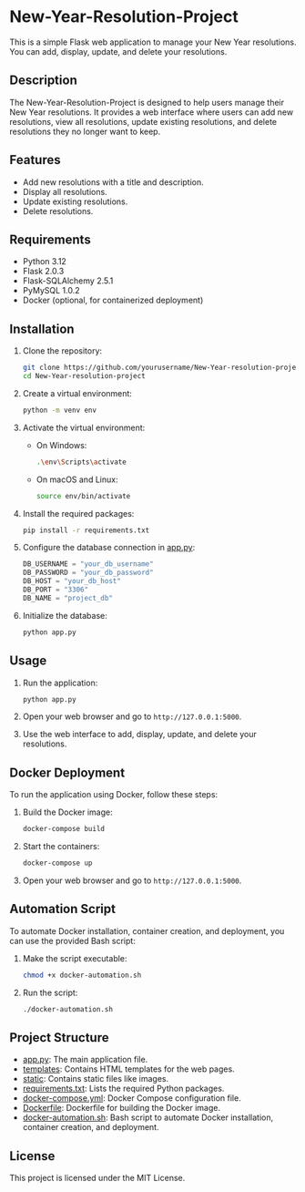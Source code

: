 # New-Year-Resolution-Project

This is a simple Flask web application to manage your New Year resolutions. You can add, display, update, and delete your resolutions.

## Description

The New-Year-Resolution-Project is designed to help users manage their New Year resolutions. It provides a web interface where users can add new resolutions, view all resolutions, update existing resolutions, and delete resolutions they no longer want to keep.

## Features

- Add new resolutions with a title and description.
- Display all resolutions.
- Update existing resolutions.
- Delete resolutions.

## Requirements

- Python 3.12
- Flask 2.0.3
- Flask-SQLAlchemy 2.5.1
- PyMySQL 1.0.2
- Docker (optional, for containerized deployment)

## Installation

1. Clone the repository:
    ```sh
    git clone https://github.com/yourusername/New-Year-resolution-project.git
    cd New-Year-resolution-project
    ```

2. Create a virtual environment:
    ```sh
    python -m venv env
    ```

3. Activate the virtual environment:
    - On Windows:
        ```sh
        .\env\Scripts\activate
        ```
    - On macOS and Linux:
        ```sh
        source env/bin/activate
        ```

4. Install the required packages:
    ```sh
    pip install -r requirements.txt
    ```

5. Configure the database connection in [app.py](http://_vscodecontentref_/1):
    ```python
    DB_USERNAME = "your_db_username"
    DB_PASSWORD = "your_db_password"
    DB_HOST = "your_db_host"
    DB_PORT = "3306"
    DB_NAME = "project_db"
    ```

6. Initialize the database:
    ```sh
    python app.py
    ```

## Usage

1. Run the application:
    ```sh
    python app.py
    ```

2. Open your web browser and go to `http://127.0.0.1:5000`.

3. Use the web interface to add, display, update, and delete your resolutions.

## Docker Deployment

To run the application using Docker, follow these steps:

1. Build the Docker image:
    ```sh
    docker-compose build
    ```

2. Start the containers:
    ```sh
    docker-compose up
    ```

3. Open your web browser and go to `http://127.0.0.1:5000`.

## Automation Script

To automate Docker installation, container creation, and deployment, you can use the provided Bash script:

1. Make the script executable:
    ```sh
    chmod +x docker-automation.sh
    ```

2. Run the script:
    ```sh
    ./docker-automation.sh
    ```

## Project Structure

- [app.py](http://_vscodecontentref_/2): The main application file.
- [templates](http://_vscodecontentref_/3): Contains HTML templates for the web pages.
- [static](http://_vscodecontentref_/4): Contains static files like images.
- [requirements.txt](http://_vscodecontentref_/5): Lists the required Python packages.
- [docker-compose.yml](http://_vscodecontentref_/6): Docker Compose configuration file.
- [Dockerfile](http://_vscodecontentref_/7): Dockerfile for building the Docker image.
- [docker-automation.sh](http://_vscodecontentref_/8): Bash script to automate Docker installation, container creation, and deployment.

## License

This project is licensed under the MIT License.